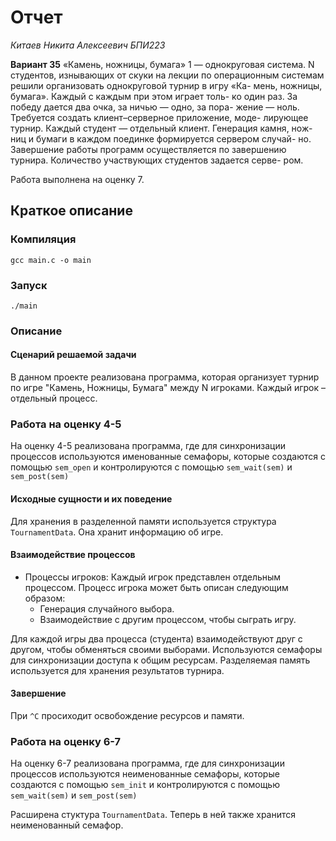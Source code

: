 # Отчет
_Китаев Никита Алексеевич_
_БПИ223_

**Вариант 35** «Камень, ножницы, бумага» 1 — однокруговая система.
N cтудентов, изнывающих от скуки на лекции по операционным
системам решили организовать однокруговой турнир в игру «Ка-
мень, ножницы, бумага». Каждый с каждым при этом играет толь-
ко один раз. За победу дается два очка, за ничью — одно, за пора-
жение — ноль.
Требуется создать клиент–серверное приложение, моде-
лирующее турнир.
Каждый студент — отдельный клиент. Генерация камня, нож-
ниц и бумаги в каждом поединке формируется сервером случай-
но. Завершение работы программ осуществляется по завершению турнира. Количество участвующих студентов задается серве-
ром.

Работа выполнена на оценку 7.
## Краткое описание
### Компиляция
```
gcc main.c -o main
```
### Запуск
```
./main
```
### Описание

#### Сценарий решаемой задачи

В данном проекте реализована программа, которая организует турнир по игре "Камень, Ножницы, Бумага" между N игроками. Каждый игрок – отдельный процесс.

### Работа на оценку 4-5
На оценку 4-5 реализована программа, где для синхронизации процессов используются именованные семафоры, которые создаются с помощью ```sem_open``` и контролируются с помощью ```sem_wait(sem)``` и ```sem_post(sem)```

#### Исходные сущности и их поведение

Для хранения в разделенной памяти используется структура ```TournamentData```. Она хранит информацию об игре.

#### Взаимодействие процессов

* Процессы игроков:
    Каждый игрок представлен отдельным процессом.
    Процесс игрока может быть описан следующим образом:
    * Генерация случайного выбора.
    * Взаимодействие с другим процессом, чтобы сыграть игру.

Для каждой игры два процесса (студента) взаимодействуют друг с другом, чтобы обменяться своими выборами.
Используются семафоры для синхронизации доступа к общим ресурсам.
Разделяемая память используется для хранения результатов турнира.

#### Завершение

При ```^C``` просиходит освобождение ресурсов и памяти.

### Работа на оценку 6-7
На оценку 6-7 реализована программа, где для синхронизации процессов используются неименованные семафоры, которые создаются с помощью ```sem_init``` и контролируются с помощью ```sem_wait(sem)``` и ```sem_post(sem)```

Расширена стуктура ```TournamentData```. Теперь в ней также хранится неименованный семафор.
 